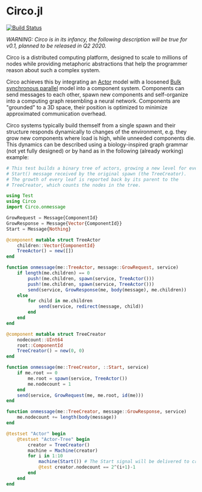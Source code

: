 # Circo.jl
[![Build Status](https://travis-ci.com/tisztamo/Circo.jl.svg?branch=master)](https://travis-ci.com/tisztamo/Circo.jl)

*WARNING: Circo is in its infancy, the following description will be true for v0.1, planned to be released in Q2 2020.*

Circo is a distributed computing platform, designed to scale to millions of nodes while providing metaphoric abstractions that help the programmer reason about such a complex system.

Circo achieves this by integrating an [Actor](https://en.wikipedia.org/wiki/Actor_model) model with a loosened [Bulk synchronous parallel](https://en.wikipedia.org/wiki/Bulk_synchronous_parallel) model into a component system. Components can send messages to each other, spawn new components and self-organize into a computing graph resembling a neural network. Components are "grounded" to a 3D space, their position is optimized to minimize approximated communication overhead.

Circo systems typically build themself from a single spawn and their structure responds dynamically to changes of the environment, e.g. they grow new components where load is high, while unneeded components die. This dynamics can be described using a biology-inspired graph grammar (not yet fully designed) or by hand as in the following (already working) example:

```julia
# This test builds a binary tree of actors, growing a new level for every
# Start() message received by the original spawn (the TreeCreator).
# The growth of every leaf is reported back by its parent to the
# TreeCreator, which counts the nodes in the tree.

using Test
using Circo
import Circo.onmessage

GrowRequest = Message{ComponentId}
GrowResponse = Message{Vector{ComponentId}}
Start = Message{Nothing}

@component mutable struct TreeActor
    children::Vector{ComponentId}
    TreeActor() = new([])
end

function onmessage(me::TreeActor, message::GrowRequest, service)
    if length(me.children) == 0
        push!(me.children, spawn(service, TreeActor()))
        push!(me.children, spawn(service, TreeActor()))
        send(service, GrowResponse(me, body(message), me.children))
    else
        for child in me.children
            send(service, redirect(message, child))
        end
    end
end

@component mutable struct TreeCreator
    nodecount::UInt64
    root::ComponentId
    TreeCreator() = new(0, 0)
end

function onmessage(me::TreeCreator, ::Start, service)
    if me.root == 0
        me.root = spawn(service, TreeActor())
        me.nodecount = 1
    end
    send(service, GrowRequest(me, me.root, id(me)))
end

function onmessage(me::TreeCreator, message::GrowResponse, service)
    me.nodecount += length(body(message))
end

@testset "Actor" begin
    @testset "Actor-Tree" begin
        creator = TreeCreator()
        machine = Machine(creator)
        for i in 1:10
            machine(Start()) # The Start signal will be delivered to creator, the firstly spawned component
            @test creator.nodecount == 2^(i+1)-1
        end
    end
end
```

